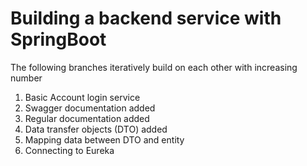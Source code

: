 # Building a backend service with SpringBoot

The following branches iteratively build on each other with increasing number

1) Basic Account login service
2) Swagger documentation added
3) Regular documentation added
4) Data transfer objects (DTO) added
5) Mapping data between DTO and entity
6) Connecting to Eureka

